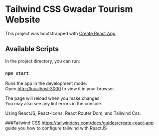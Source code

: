 # Tailwind CSS Gwadar Tourism Website

This project was bootstrapped with [Create React App](https://github.com/facebook/create-react-app).

## Available Scripts

In the project directory, you can run:

### `npm start`

Runs the app in the development mode.\
Open [http://localhost:3000](http://localhost:3000) to view it in your browser.

The page will reload when you make changes.\
You may also see any lint errors in the console.

Using ReactJS, React-Icons, React Router Dom, and Tailwind Css. 

###Tailwind CSS
https://tailwindcss.com/docs/guides/create-react-app guide you how to configure tailwind with ReactJS

